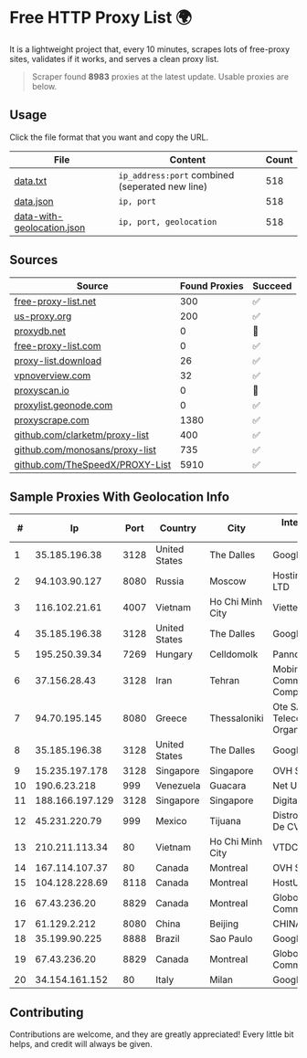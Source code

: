 
# Free HTTP Proxy List 🌍

It is a lightweight project that, every 10 minutes, scrapes lots of free-proxy sites, validates if it works, and serves a clean proxy list.


> Scraper found **8983** proxies at the latest update. Usable proxies are below.

## Usage

Click the file format that you want and copy the URL.


|File|Content|Count|
|----|-------|-----|
|[data.txt](https://raw.githubusercontent.com/themiralay/Proxy-List-World/master/data.txt)|`ip_address:port` combined (seperated new line)|518|
|[data.json](https://raw.githubusercontent.com/themiralay/Proxy-List-World/master/data.json)|`ip, port`|518|
|[data-with-geolocation.json](https://raw.githubusercontent.com/themiralay/Proxy-List-World/master/data-with-geolocation.json)|`ip, port, geolocation`|518|

## Sources

|Source|Found Proxies|Succeed|
|------|-------------|-------|
|[free-proxy-list.net](https://free-proxy-list.net)|300|✅|
|[us-proxy.org](https://www.us-proxy.org)|200|✅|
|[proxydb.net](http://proxydb.net)|0|🚫|
|[free-proxy-list.com](https://free-proxy-list.com/?page=&port=&type%5B%5D=http&type%5B%5D=https&up_time=0&search=Search)|0|✅|
|[proxy-list.download](https://www.proxy-list.download/HTTP)|26|✅|
|[vpnoverview.com](https://vpnoverview.com/privacy/anonymous-browsing/free-proxy-servers)|32|✅|
|[proxyscan.io](https://www.proxyscan.io)|0|🚫|
|[proxylist.geonode.com](https://proxylist.geonode.com/api/proxy-list?limit=300&page=1&sort_by=lastChecked&sort_type=desc&protocols=http,https)|0|✅|
|[proxyscrape.com](https://api.proxyscrape.com/v2/?request=displayproxies&protocol=http&timeout=10000&country=all&ssl=all&anonymity=all)|1380|✅|
|[github.com/clarketm/proxy-list](https://raw.githubusercontent.com/clarketm/proxy-list/master/proxy-list-raw.txt)|400|✅|
|[github.com/monosans/proxy-list](https://raw.githubusercontent.com/monosans/proxy-list/main/proxies/http.txt)|735|✅|
|[github.com/TheSpeedX/PROXY-List](https://raw.githubusercontent.com/TheSpeedX/PROXY-List/master/http.txt)|5910|✅|


## Sample Proxies With Geolocation Info

|#|Ip|Port|Country|City|Internet Service Provider|
|-|--|----|-------|----|-------------------------|
|1|35.185.196.38|3128|United States|The Dalles|Google LLC|
|2|94.103.90.127|8080|Russia|Moscow|Hosting technology LTD|
|3|116.102.21.61|4007|Vietnam|Ho Chi Minh City|Viettel Corporation|
|4|35.185.196.38|3128|United States|The Dalles|Google LLC|
|5|195.250.39.34|7269|Hungary|Celldomolk|Pannon Pipics Ltd.|
|6|37.156.28.43|3128|Iran|Tehran|Mobin Net Communication Company|
|7|94.70.195.145|8080|Greece|Thessaloniki|Ote SA (Hellenic Telecommunications Organisation)|
|8|35.185.196.38|3128|United States|The Dalles|Google LLC|
|9|15.235.197.178|3128|Singapore|Singapore|OVH SAS|
|10|190.6.23.218|999|Venezuela|Guacara|Net Uno|
|11|188.166.197.129|3128|Singapore|Singapore|DigitalOcean, LLC|
|12|45.231.220.79|999|Mexico|Tijuana|Distrokom S De RL De CV|
|13|210.211.113.34|80|Vietnam|Ho Chi Minh City|VTDC|
|14|167.114.107.37|80|Canada|Montreal|OVH SAS|
|15|104.128.228.69|8118|Canada|Montreal|HostUS|
|16|67.43.236.20|8829|Canada|Montreal|GloboTech Communications|
|17|61.129.2.212|8080|China|Beijing|CHINANET|
|18|35.199.90.225|8888|Brazil|Sao Paulo|Google LLC|
|19|67.43.236.20|8829|Canada|Montreal|GloboTech Communications|
|20|34.154.161.152|80|Italy|Milan|Google LLC|



## Contributing

Contributions are welcome, and they are greatly appreciated! Every
little bit helps, and credit will always be given.

